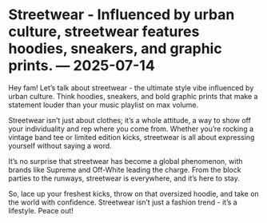# Streetwear - Influenced by urban culture, streetwear features hoodies, sneakers, and graphic prints. — 2025-07-14

Hey fam! Let’s talk about streetwear - the ultimate style vibe influenced by urban culture. Think hoodies, sneakers, and bold graphic prints that make a statement louder than your music playlist on max volume.

Streetwear isn’t just about clothes; it’s a whole attitude, a way to show off your individuality and rep where you come from. Whether you’re rocking a vintage band tee or limited edition kicks, streetwear is all about expressing yourself without saying a word.

It’s no surprise that streetwear has become a global phenomenon, with brands like Supreme and Off-White leading the charge. From the block parties to the runways, streetwear is everywhere, and it’s here to stay.

So, lace up your freshest kicks, throw on that oversized hoodie, and take on the world with confidence. Streetwear isn’t just a fashion trend - it’s a lifestyle. Peace out!